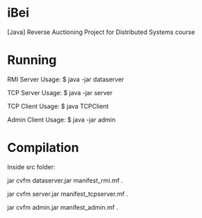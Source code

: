 # iBei
[Java] Reverse Auctioning Project for Distributed Systems course

# Running

RMI Server 
Usage: $ java -jar dataserver <rmi host ip> <rmi host port>

TCP Server
Usage: $ java -jar server <localport> <RMI host ip> <RMI host port>

TCP Client
Usage: $ java TCPClient <TCP server ip> <TCP server port>

Admin Client
Usage: $ java -jar admin <RMI host ip> <RMI host port>

# Compilation
Inside src folder:

jar cvfm dataserver.jar manifest_rmi.mf .

jar cvfm server.jar manifest_tcpserver.mf .

jar cvfm admin.jar manifest_admin.mf .
